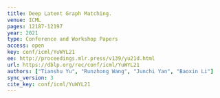 ```yaml
---
title: Deep Latent Graph Matching.
venue: ICML
pages: 12187-12197
year: 2021
type: Conference and Workshop Papers
access: open
key: conf/icml/YuWYL21
ee: http://proceedings.mlr.press/v139/yu21d.html
url: https://dblp.org/rec/conf/icml/YuWYL21
authors: ["Tianshu Yu", "Runzhong Wang", "Junchi Yan", "Baoxin Li"]
sync_version: 3
cite_key: conf/icml/YuWYL21
---
```

